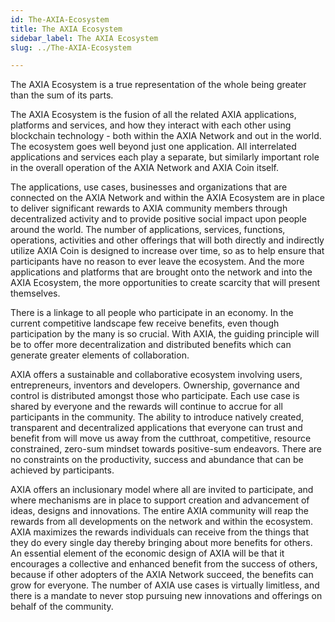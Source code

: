 ```yaml
---
id: The-AXIA-Ecosystem
title: The AXIA Ecosystem
sidebar_label: The AXIA Ecosystem
slug: ../The-AXIA-Ecosystem

---
```



The AXIA Ecosystem is a true representation of the whole being greater than the sum of its parts. 

The AXIA Ecosystem is the fusion of all the related AXIA applications, platforms and services, and how they interact with each other using blockchain technology - both within the AXIA Network and out in the world. The ecosystem goes well beyond just one application. All interrelated applications and services each play a separate, but similarly important role in the overall operation of the AXIA Network and AXIA Coin itself.

The applications, use cases, businesses and organizations that are connected on the AXIA Network and within the AXIA Ecosystem are in place to deliver significant rewards to AXIA community members through decentralized activity and to provide positive social impact upon people around the world. The number of applications, services, functions, operations, activities and other offerings that will both directly and indirectly utilize AXIA Coin is designed to increase over time, so as to help ensure that participants have no reason to ever leave the ecosystem. And the more applications and platforms that are brought onto the network and into the AXIA Ecosystem, the more opportunities to create scarcity that will present themselves.

There is a linkage to all people who participate in an economy. In the current competitive landscape few receive benefits, even though participation by the many is so crucial. With AXIA, the guiding principle will be to offer more decentralization and distributed benefits which can generate greater elements of collaboration. 

AXIA offers a sustainable and collaborative ecosystem involving users, entrepreneurs, inventors and developers. Ownership, governance and control is distributed amongst those who participate. Each use case is shared by everyone and the rewards will continue to accrue for all participants in the community. The ability to introduce natively created, transparent and decentralized applications that everyone can trust and benefit from will move us away from the cutthroat, competitive, resource constrained, zero-sum mindset towards positive-sum endeavors. There are no constraints on the productivity, success and abundance that can be achieved by participants.

AXIA offers an inclusionary model where all are invited to participate, and where mechanisms are in place to support creation and advancement of ideas, designs and innovations. The entire AXIA community will reap the rewards from all developments on the network and within the ecosystem. AXIA maximizes the rewards individuals can receive from the things that they do every single day thereby bringing about more benefits for others. An essential element of the economic design of AXIA will be that it encourages a collective and enhanced benefit from the success of others, because if other adopters of the AXIA Network succeed, the benefits can grow for everyone. The number of AXIA use cases is virtually limitless, and there is a mandate to never stop pursuing new innovations and offerings on behalf of the community.


